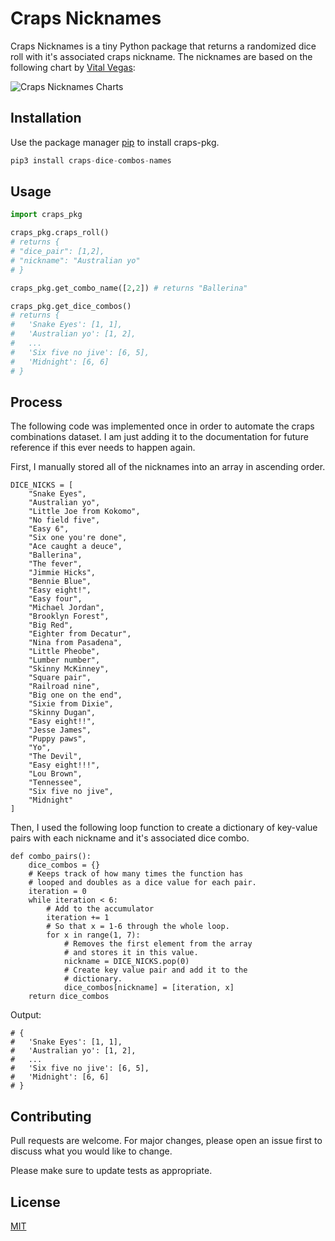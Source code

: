 # Craps Nicknames

Craps Nicknames is a tiny Python package that returns a randomized dice roll with it's associated craps nickname. The nicknames are based on the following chart by [Vital Vegas](https://vitalvegas.com/colorful-nicknames-dice-combinations-craps/):

![Craps Nicknames Charts](https://vitalvegas.com/wp-content/uploads/2015/02/craps_dice_rolls_updated.jpg)

## Installation

Use the package manager [pip](https://pip.pypa.io/en/stable/) to install craps-pkg.

```python
pip3 install craps-dice-combos-names
```

## Usage

```python
import craps_pkg

craps_pkg.craps_roll()
# returns {
# "dice_pair": [1,2],
# "nickname": "Australian yo"
# }

craps_pkg.get_combo_name([2,2]) # returns "Ballerina"

craps_pkg.get_dice_combos()
# returns {
#   'Snake Eyes': [1, 1],
#   'Australian yo': [1, 2],
#   ...
#   'Six five no jive': [6, 5],
#   'Midnight': [6, 6]
# }
```

## Process

The following code was implemented once in order to automate the craps combinations dataset. I am just adding it to the documentation for future reference if this ever needs to happen again.

First, I manually stored all of the nicknames into an array in ascending order.

```
DICE_NICKS = [
    "Snake Eyes",
    "Australian yo",
    "Little Joe from Kokomo",
    "No field five",
    "Easy 6",
    "Six one you're done",
    "Ace caught a deuce",
    "Ballerina",
    "The fever",
    "Jimmie Hicks",
    "Bennie Blue",
    "Easy eight!",
    "Easy four",
    "Michael Jordan",
    "Brooklyn Forest",
    "Big Red",
    "Eighter from Decatur",
    "Nina from Pasadena",
    "Little Pheobe",
    "Lumber number",
    "Skinny McKinney",
    "Square pair",
    "Railroad nine",
    "Big one on the end",
    "Sixie from Dixie",
    "Skinny Dugan",
    "Easy eight!!",
    "Jesse James",
    "Puppy paws",
    "Yo",
    "The Devil",
    "Easy eight!!!",
    "Lou Brown",
    "Tennessee",
    "Six five no jive",
    "Midnight"
]
```

Then, I used the following loop function to create a dictionary of key-value pairs with each nickname and it's associated dice combo.
```
def combo_pairs():
    dice_combos = {}
    # Keeps track of how many times the function has
    # looped and doubles as a dice value for each pair.
    iteration = 0
    while iteration < 6:
        # Add to the accumulator
        iteration += 1
        # So that x = 1-6 through the whole loop.
        for x in range(1, 7):
            # Removes the first element from the array
            # and stores it in this value.
            nickname = DICE_NICKS.pop(0)
            # Create key value pair and add it to the
            # dictionary.
            dice_combos[nickname] = [iteration, x]
    return dice_combos
```

Output:
```
# {
#   'Snake Eyes': [1, 1],
#   'Australian yo': [1, 2],
#   ...
#   'Six five no jive': [6, 5],
#   'Midnight': [6, 6]
# }
```

## Contributing

Pull requests are welcome. For major changes, please open an issue first to discuss what you would like to change.

Please make sure to update tests as appropriate.

## License

[MIT](https://choosealicense.com/licenses/mit/)
